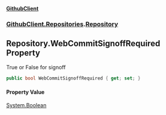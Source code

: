 #### [GithubClient](index 'index')
### [GithubClient.Repositories](GithubClient.Repositories 'GithubClient.Repositories').[Repository](GithubClient.Repositories.Repository 'GithubClient.Repositories.Repository')

## Repository.WebCommitSignoffRequired Property

True or False for signoff

```csharp
public bool WebCommitSignoffRequired { get; set; }
```

#### Property Value
[System.Boolean](https://docs.microsoft.com/en-us/dotnet/api/System.Boolean 'System.Boolean')